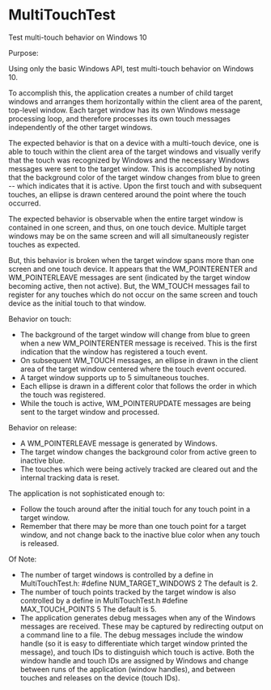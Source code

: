 # MultiTouchTest
Test multi-touch behavior on Windows 10

Purpose:

Using only the basic Windows API, test multi-touch behavior on Windows 10.

To accomplish this, the application creates a number of child target windows and
arranges them horizontally within the client area of the parent, top-level window.
Each target window has its own Windows message processing loop, and therefore
processes its own touch messages independently of the other target windows.

The expected behavior is that on a device with a multi-touch device, one is able
to touch within the client area of the target windows and visually verify that
the touch was recognized by Windows and the necessary Windows messages were
sent to the target window. This is accomplished by noting that the background
color of the target window changes from blue to green -- which indicates that
it is active. Upon the first touch and with subsequent touches, an ellipse is
drawn centered around the point where the touch occurred.

The expected behavior is observable when the entire target window is contained
in one screen, and thus, on one touch device. Multiple target windows may be
on the same screen and will all simultaneously register touches as expected.

But, this behavior is broken when the target window spans more than one screen
and one touch device. It appears that the WM_POINTERENTER and WM_POINTERLEAVE
messages are sent (indicated by the target window becoming active, then not
active).  But, the WM_TOUCH messages fail to register for any touches which do
not occur on the same screen and touch device as the initial touch to that
window.

Behavior on touch:
  * The background of the target window will change from blue to green 
    when a new WM_POINTERENTER message is received. This is the first
    indication that the window has registered a touch event.
  * On subsequent WM_TOUCH messages, an ellipse in drawn in the client
    area of the target window centered where the touch event occured.
  * A target window supports up to 5 simultaneous touches.
  * Each ellipse is drawn in a different color that follows the order
    in which the touch was registered.
  * While the touch is active, WM_POINTERUPDATE messages are being sent
    to the target window and processed.

Behavior on release:
  * A WM_POINTERLEAVE message is generated by Windows.
  * The target window changes the background color from active green to
    inactive blue.
  * The touches which were being actively tracked are cleared out and
    the internal tracking data is reset.

The application is not sophisticated enough to:
  * Follow the touch around after the initial touch for any touch
    point in a target window.
  * Remember that there may be more than one touch point for a target
    window, and not change back to the inactive blue color when any
    touch is released.

Of Note:
  * The number of target windows is controlled by a define in MultiTouchTest.h:
      #define NUM_TARGET_WINDOWS  2
    The default is 2.
  * The number of touch points tracked by the target window is also controlled
    by a define in MultiTouchTest.h
      #define MAX_TOUCH_POINTS  5
    The default is 5.
  * The application generates debug messages when any of the Windows messages
    are received. These may be captured by redirecting output on a command line
    to a file. The debug messages include the window handle (so it is easy
    to differentiate which target window printed the message), and touch IDs
    to distinguish which touch is active. Both the window handle and touch IDs
    are assigned by Windows and change between runs of the application
    (window handles), and between touches and releases on the device (touch IDs).
